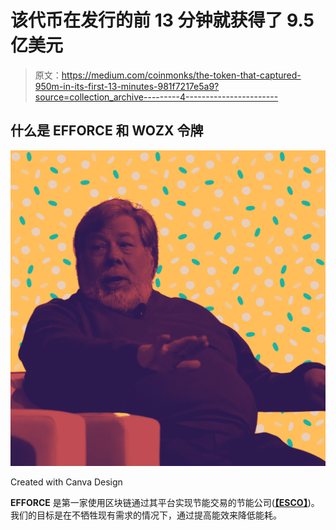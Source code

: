# 该代币在发行的前 13 分钟就获得了 9.5 亿美元

> 原文：<https://medium.com/coinmonks/the-token-that-captured-950m-in-its-first-13-minutes-981f7217e5a9?source=collection_archive---------4----------------------->

## 什么是 EFFORCE 和 WOZX 令牌

![](img/b606c5241e638c3bda1c6cdc13c1e0b4.png)

Created with Canva Design

**EFFORCE** 是第一家使用区块链通过其平台实现节能交易的节能公司([**【ESCO】**](https://en.wikipedia.org/wiki/Energy_service_company))。我们的目标是在不牺牲现有需求的情况下，通过提高能效来降低能耗。